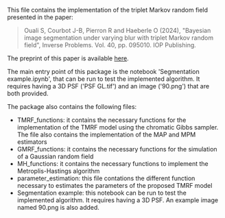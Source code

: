 This file contains the implementation of the triplet Markov random field presented in the paper:

> Ouali S, Courbot J-B, Pierron R and Haeberle O (2024), "Bayesian image segmentation under varying blur with triplet Markov random field", Inverse Problems. Vol. 40, pp. 095010. IOP Publishing.

The preprint of this paper is available [here](https://hal.science/hal-04660805).

The main entry point of this package is the notebook 'Segmentation example.ipynb', that can be run to test the implemented algorithm. It requires 
having a 3D PSF ('PSF GL.tif') and an image ('90.png') that are both provided.

The package also contains the following files:
- TMRF_functions: it contains the necessary functions for the implementation of the TMRF model 
using the chromatic Gibbs sampler. The file also contains the implementation of the MAP and MPM
estimators
- GMRF_functions: it contains the necessary functions for the simulation of a Gaussian random field
- MH_functions: it contains the necessary functions to implement the Metroplis-Hastings algorithm
- parameter_estimation: this file contations the different function necessary to estimates the
 parameters of the proposed TMRF model 
- Segmentation example: this notebook can be run to test the implemented algorithm. It requires 
having a 3D PSF. An example image named 90.png is also added.
  
